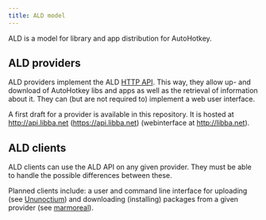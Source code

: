 ```yaml
---
title: ALD model
---
```

ALD is a model for library and app distribution for AutoHotkey.

## ALD providers
ALD providers implement the ALD [HTTP API](HTTP-API). This way, they allow up- and download of AutoHotkey libs and apps as well as the retrieval of information about it. They can (but are not required to) implement a web user interface.

A first draft for a provider is available in this repository. It is hosted at <http://api.libba.net> (<https://api.libba.net>) (webinterface at <http://libba.net>).

## ALD clients
ALD clients can use the ALD API on any given provider. They must be able to handle the possible differences between these.

Planned clients include: a user and command line interface for uploading (see [Ununoctium](https://github.com/Library-Distribution/Ununoctium)) and downloading (installing) packages from a given provider (see [marmoreal](https://github.com/Library-Distribution/marmoreal)).